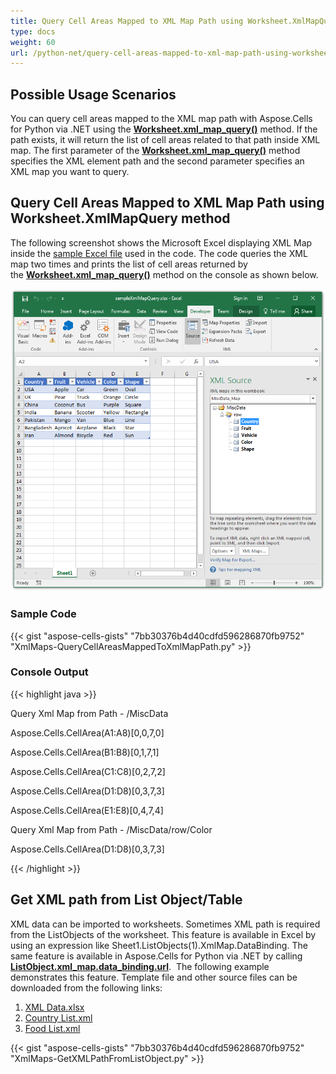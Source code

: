 ```yaml
---
title: Query Cell Areas Mapped to XML Map Path using Worksheet.XmlMapQuery method
type: docs
weight: 60
url: /python-net/query-cell-areas-mapped-to-xml-map-path-using-worksheet-xmlmapquery-method/
---
```


## **Possible Usage Scenarios**

You can query cell areas mapped to the XML map path with Aspose.Cells for Python via .NET using the [**Worksheet.xml_map_query()**](https://reference.aspose.com/cells/python-net/aspose.cells/worksheet/xml_map_query) method. If the path exists, it will return the list of cell areas related to that path inside XML map. The first parameter of the [**Worksheet.xml_map_query()**](https://reference.aspose.com/cells/python-net/aspose.cells/worksheet/xml_map_query) method specifies the XML element path and the second parameter specifies an XML map you want to query.

## **Query Cell Areas Mapped to XML Map Path using Worksheet.XmlMapQuery method**

The following screenshot shows the Microsoft Excel displaying XML Map inside the [sample Excel file](55541790.xlsx) used in the code. The code queries the XML map two times and prints the list of cell areas returned by the [**Worksheet.xml_map_query()**](https://reference.aspose.com/cells/python-net/aspose.cells/worksheet/xml_map_query) method on the console as shown below.

![todo:image_alt_text](query-cell-areas-mapped-to-xml-map-path-using-worksheet-xmlmapquery-method_1.png)

### **Sample Code**

{{< gist "aspose-cells-gists" "7bb30376b4d40cdfd596286870fb9752" "XmlMaps-QueryCellAreasMappedToXmlMapPath.py" >}}

### **Console Output**

{{< highlight java >}}

Query Xml Map from Path - /MiscData

Aspose.Cells.CellArea(A1:A8)[0,0,7,0]

Aspose.Cells.CellArea(B1:B8)[0,1,7,1]

Aspose.Cells.CellArea(C1:C8)[0,2,7,2]

Aspose.Cells.CellArea(D1:D8)[0,3,7,3]

Aspose.Cells.CellArea(E1:E8)[0,4,7,4]

Query Xml Map from Path - /MiscData/row/Color

Aspose.Cells.CellArea(D1:D8)[0,3,7,3]

{{< /highlight >}}

## **Get XML path from List Object/Table**

XML data can be imported to worksheets. Sometimes XML path is required from the ListObjects of the worksheet. This feature is available in Excel by using an expression like Sheet1.ListObjects(1).XmlMap.DataBinding. The same feature is available in Aspose.Cells for Python via .NET by calling [**ListObject.xml_map.data_binding.url**](https://reference.aspose.com/cells/python-net/aspose.cells/xmldatabinding/url).  The following example demonstrates this feature. Template file and other source files can be downloaded from the following links:

1. [XML Data.xlsx](72417285.xlsx)
1. [Country List.xml](72417287.xml)
1. [Food List.xml](72417286.xml)

{{< gist "aspose-cells-gists" "7bb30376b4d40cdfd596286870fb9752" "XmlMaps-GetXMLPathFromListObject.py" >}}

